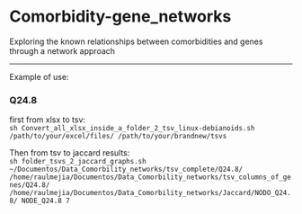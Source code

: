 # Comorbidity-gene_networks
Exploring the known relationships between comorbidities and genes through a network approach

----------
Example of use:   

### Q24.8  
first from xlsx to tsv:  
```sh Convert_all_xlsx_inside_a_folder_2_tsv_linux-debianoids.sh /path/to/your/excel/files/ /path/to/your/brandnew/tsvs```   

Then from tsv to jaccard results:  
```sh folder_tsvs_2_jaccard_graphs.sh ~/Documentos/Data_Comorbility_networks/tsv_complete/Q24.8/ /home/raulmejia/Documentos/Data_Comorbility_networks/tsv_columns_of_genes/Q24.8/ /home/raulmejia/Documentos/Data_Comorbility_networks/Jaccard/NODO_Q24.8/ NODE_Q24.8 7```  
